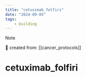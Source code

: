 ```yaml
---
title: "cetuximab_folfiri"
date: "2024-09-05"
tags:
    - building
---
```


> [!NOTE]
> 🌱 created from: [[cancer_protocols]]

# cetuximab_folfiri


